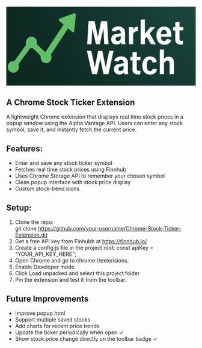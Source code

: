 <p align="center">
  <img src="icons/banner.png" alt="MarketWatch Banner" width="800">
</p>

## A Chrome Stock Ticker Extension

A lightweight Chrome extension that displays real time stock prices in a popup window using the Alpha Vantage API. 
Users can enter any stock symbol, save it, and instantly fetch the current price.

## Features:
- Enter and save any stock ticker symbol  
- Fetches real time stock prices using Finnhub  
- Uses Chrome Storage API to remember your chosen symbol  
- Clean popup interface with stock price display  
- Custom stock-trend icons  

## Setup:

1. Clone the repo:  
   git clone https://github.com/your-username/Chrome-Stock-Ticker-Extension.git
2. Get a free API key from Finhubb at https://finnhub.io/ 
3. Create a config.js file in the project root:
    const apiKey = "YOUR_API_KEY_HERE";
4. Open Chrome and go to chrome://extensions.
5. Enable Developer mode.
6. Click Load unpacked and select this project folder
7. Pin the extension and test it from the toolbar.

## Future Improvements
- Improve popup.html
- Support multiple saved stocks
- Add charts for recent price trends
- Update the ticker periodically when open ✓
- Show stock price change directly on the toolbar badge ✓